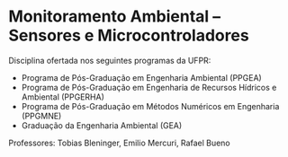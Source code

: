 # Monitoramento Ambiental – Sensores e Microcontroladores

Disciplina ofertada nos seguintes programas da UFPR:

- Programa de Pós-Graduação em Engenharia Ambiental (PPGEA)
- Programa de Pós-Graduação em Engenharia de Recursos Hídricos e Ambiental (PPGERHA)
- Programa de Pós-Graduação em Métodos Numéricos em Engenharia (PPGMNE)
- Graduação da Engenharia Ambiental (GEA)

Professores: Tobias Bleninger, Emilio Mercuri, Rafael Bueno
